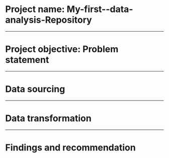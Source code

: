 # Project name: My-first--data-analysis-Repository

---
# Project objective: Problem statement


----
# Data sourcing


----
# Data transformation



---
# Findings and recommendation



